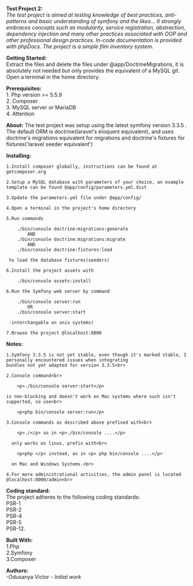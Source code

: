 <b>Test Project 2:</b><br>
	<i>The test project is aimed at testing knowledge of best practices, anti-patterns and basic understanding
	of symfony and the likes... It strongly embraces concepts such as modularity, service registration, abstraction,
	dependency injection and many other practices associated with OOP and other professional design practices.
	In-code documentation is provided with phpDocs.
	The project is a simple film inventory system.</i>

<b>Getting Started:</b><br>
	Extract the files and delete the files under @app/DoctrineMigrations, it is absolutely not needed but only provides
	the equivalent of a MySQL git. Open a terminal in the home directory.

<b>Prerequisites:</b><br>
	1. Php version >= 5.5.9 <br>
	2. Composer <br>
	3. MySQL server or MariaDB <br>
	4. Attention <br>



<b>About:</b>
	The test project was setup using the latest symfony version 3.3.5 .
	The default ORM is doctrine(laravel's eloquent equivalent), and uses doctrine's
	migrations equivalent for migrations and doctrine's fixtures for fixtures('laravel seeder equivalent')

<b>Installing:</b>

	1.Install composer globally, instructions can be found at getcomposer.org

	2.Setup a MySQL database with parameters of your choice, an example template can be found @app/config/parameters.yml.dist

	3.Update the parameters.yml file under @app/config/

	4.Open a terminal in the project's home directory

	5.Run commands

		./bin/console doctrine:migrations:generate
			AND
		./bin/console doctrine:migrations:migrate
			AND
		./bin/console doctrine:fixtures:load

	 to load the database fixtures(seeders)

	6.Install the project assets with

		./bin/console assets:install

	6.Run the Symfony web server by command

		./bin/console server:run
		 	OR
		./bin/console server:start

	 -interchangable on unix systems)

	7.Browse the project @localhost:8000


<b>Notes:</b><br>

	1.Symfony 3.3.5 is not yet stable, even though it's marked stable, I personally encountered issues when integrating
	bundles not yet adapted for version 3.3.5<br>

	2.Console command<br>

		<p>./bin/console server:start</p>

	is non-blocking and doesn't work on Mac systems where such isn't supported, so use<br>

		<p>php bin/console server:run</p>

	3.Console commands as described above prefixed with<br>

		<p>./</p> as in <p>./bin/console ....</p>

	  only works on linux, prefix with<br>

	  	<p>php </p> instead, as in <p> php bin/console ....</p>

	  on Mac and Windows Systems.<br>

	4.For more administrational activities, the admin panel is located @localhost:8000/admin<br>

<b>Coding standard:</b><br>
	The project adheres to the following coding standards:<br>
		PSR-1<br>
		PSR-2<br>
		PSR-4<br>
		PSR-5<br>
		PSR-12.<br>

<b>Built With:</b><br>
	1.Php<br>
	2.Symfony<br>
	3.Composer<br>

<b>Authors:</b><br>
	-Odusanya Victor -	<i>Initial work</i>
